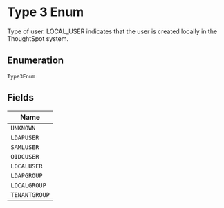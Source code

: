 
# Type 3 Enum

Type of user. LOCAL_USER indicates that the user is created locally in the ThoughtSpot system.

## Enumeration

`Type3Enum`

## Fields

| Name |
|  --- |
| `UNKNOWN` |
| `LDAPUSER` |
| `SAMLUSER` |
| `OIDCUSER` |
| `LOCALUSER` |
| `LDAPGROUP` |
| `LOCALGROUP` |
| `TENANTGROUP` |

